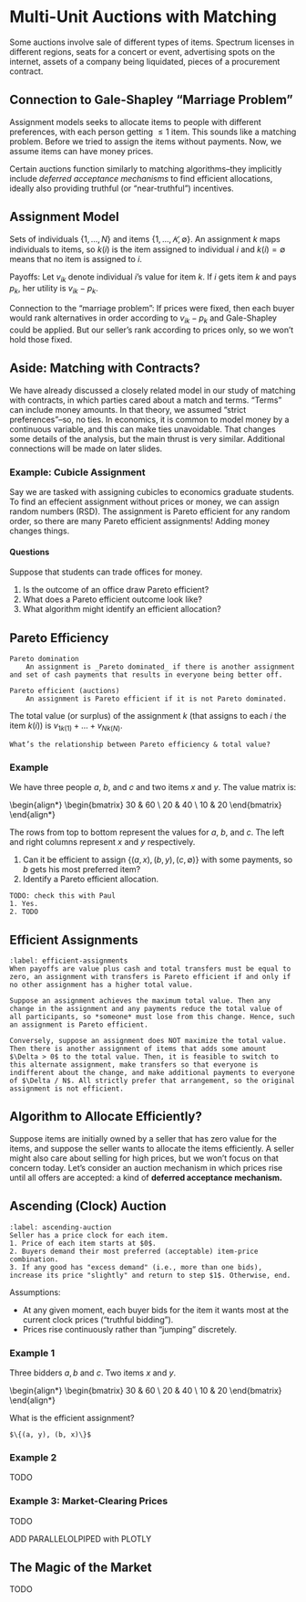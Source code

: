 # Multi-Unit Auctions with Matching

Some auctions involve sale of different types of items. Spectrum licenses in different regions, seats for a concert or event, advertising spots on the internet, assets of a company being liquidated, pieces of a procurement contract.

## Connection to Gale-Shapley “Marriage Problem”

Assignment models seeks to allocate items to people with different preferences, with each person getting $\leq 1$ item. This sounds like a matching problem. Before we tried to assign the items without payments.
Now, we assume items can have money prices.

Certain auctions function similarly to matching algorithms–they implicitly include _deferred acceptance mechanisms_ to find efficient allocations, ideally also providing truthful (or “near-truthful”) incentives.

## Assignment Model

Sets of individuals $\{1,\ldots,N\}$ and items $\{1,\ldots,𝐾,\emptyset \}.$ An assignment $k$ maps individuals to items, so $k(i)$ is the item assigned to individual $i$ and $k(i) = \emptyset$ means that no item is assigned to $i$.

Payoffs: Let $v_{ik}$ denote individual $i$’s value for item $k$. If $i$ gets item $k$ and pays $p_k$, her utility is $v_{ik} - p_k$.

Connection to the “marriage problem”: If prices were fixed, then each buyer would rank alternatives in order according to $v_{ik} - p_k$ and Gale-Shapley could be applied. But our seller’s rank according to prices only, so we won’t hold those fixed. 


## Aside: Matching with Contracts?

We have already discussed a closely related model in our study of matching with contracts, in which parties cared about a match and terms.
“Terms” can include money amounts. In that theory, we assumed “strict preferences”–so, no ties. In economics, it is common to model money by a continuous variable, and this can make ties unavoidable. That changes some details of the analysis, but the main thrust is very similar. 
Additional connections will be made on later slides.

### Example: Cubicle Assignment

Say we are tasked with assigning cubicles to economics graduate students. To find an effecient assignment without prices or money, we can assign random numbers (RSD). The assignment is Pareto efficient for any random order, so there are many Pareto efficient assignments! Adding money changes things.

#### Questions
Suppose that students can trade offices for money.
1. Is the outcome of an office draw Pareto efficient? 
2. What does a Pareto efficient outcome look like? 
3. What algorithm might identify an efficient allocation?

## Pareto Efficiency

```{glossary}
Pareto domination
    An assignment is _Pareto dominated_ if there is another assignment and set of cash payments that results in everyone being better off. 

Pareto efficient (auctions)
    An assignment is Pareto efficient if it is not Pareto dominated.
```
The total value (or surplus) of the assignment $k$ (that assigns to each $i$ the item $k(i)$) is $v_{1k(1)} + \dots + v_{Nk(N)}$.

```{admonition} Question
What’s the relationship between Pareto efficiency & total value?
```

### Example

We have three people $a$, $b$, and $c$ and two items $x$ and $y$. The value matrix is:

\begin{align*}
\begin{bmatrix}
30 & 60 \\
20 & 40 \\
10 & 20 
\end{bmatrix}
\end{align*}

The rows from top to bottom represent the values for $a$, $b$, and $c$. The left and right columns represent $x$ and $y$ respectively.

1. Can it be efficient to assign $\{(a, x), (b, y), (c, \emptyset)\}$ with some payments, so $b$ gets his most preferred item?
2. Identify a Pareto efficient allocation.

```{dropdown} Solution
TODO: check this with Paul
1. Yes. 
2. TODO
```

## Efficient Assignments
````{prf:theorem} Efficient Assignments
:label: efficient-assignments
When payoffs are value plus cash and total transfers must be equal to zero, an assignment with transfers is Pareto efficient if and only if no other assignment has a higher total value.
````
```{prf:proof}
Suppose an assignment achieves the maximum total value. Then any change in the assignment and any payments reduce the total value of all participants, so *someone* must lose from this change. Hence, such an assignment is Pareto efficient. 

Conversely, suppose an assignment does NOT maximize the total value. Then there is another assignment of items that adds some amount $\Delta > 0$ to the total value. Then, it is feasible to switch to this alternate assignment, make transfers so that everyone is indifferent about the change, and make additional payments to everyone of $\Delta / N$. All strictly prefer that arrangement, so the original assignment is not efficient. 
```

## Algorithm to Allocate Efficiently?

Suppose items are initially owned by a seller that has zero value for the items, and suppose the seller wants to allocate the items efficiently. A seller might also care about selling for high prices, but we won’t focus on that concern today. Let’s consider an auction mechanism in which prices rise until all offers are accepted: a kind of **deferred acceptance mechanism.**

## Ascending (Clock) Auction

```{prf:algorithm} Ascending Auction
:label: ascending-auction
Seller has a price clock for each item.
1. Price of each item starts at $0$.
2. Buyers demand their most preferred (acceptable) item-price combination.
3. If any good has "excess demand" (i.e., more than one bids), increase its price "slightly" and return to step $1$. Otherwise, end.
```
Assumptions:
* At any given moment, each buyer bids for the item it wants most at the current clock prices (“truthful bidding”).
* Prices rise continuously rather than “jumping” discretely.

### Example 1
Three bidders $a, b$ and $c$. Two items $x$ and $y$.

\begin{align*}
\begin{bmatrix}
30 & 60 \\
20 & 40 \\
10 & 20 
\end{bmatrix}
\end{align*}

What is the efficient assignment?
```{dropdown} Solution
$\{(a, y), (b, x)\}$
```

### Example 2

TODO

### Example 3: Market-Clearing Prices

TODO

ADD PARALLELOLPIPED with PLOTLY


## The Magic of the Market

TODO